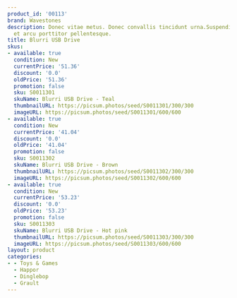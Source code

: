 ```yaml
---
product_id: '00113'
brand: Wavestones
description: Donec vitae metus. Donec convallis tincidunt urna.Suspendisse et orci
  et arcu porttitor pellentesque.
title: Blurri USB Drive
skus:
- available: true
  condition: New
  currentPrice: '51.36'
  discount: '0.0'
  oldPrice: '51.36'
  promotion: false
  sku: S0011301
  skuName: Blurri USB Drive - Teal
  thumbnailURL: https://picsum.photos/seed/S0011301/300/300
  imageURL: https://picsum.photos/seed/S0011301/600/600
- available: true
  condition: New
  currentPrice: '41.04'
  discount: '0.0'
  oldPrice: '41.04'
  promotion: false
  sku: S0011302
  skuName: Blurri USB Drive - Brown
  thumbnailURL: https://picsum.photos/seed/S0011302/300/300
  imageURL: https://picsum.photos/seed/S0011302/600/600
- available: true
  condition: New
  currentPrice: '53.23'
  discount: '0.0'
  oldPrice: '53.23'
  promotion: false
  sku: S0011303
  skuName: Blurri USB Drive - Hot pink
  thumbnailURL: https://picsum.photos/seed/S0011303/300/300
  imageURL: https://picsum.photos/seed/S0011303/600/600
layout: product
categories:
- - Toys & Games
  - Happor
  - Dinglebop
  - Grault
---
```

